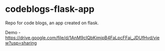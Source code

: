# codeblogs-flask-app
Repo for code blogs, an app created on flask. 

Demo - https://drive.google.com/file/d/1AnM9clQbKimjpB4FaLpcFFai_JDUfHvd/view?usp=sharing
